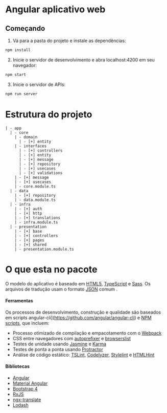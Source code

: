 # Angular aplicativo web

## Começando

1. Vá para a pasta do projeto e instale as dependências:

```bash
npm install
```

2. Inicie o servidor de desenvolvimento e abra localhost:4200 em seu navegador:

```bash
npm start
```

3. Inicie o servidor de APIs:

```bash
npm run server
```

# Estrutura do projeto

````
| - app
  | - core
    | - domain
      | - [+] entity
    | - interfaces
      | - [+] controllers
      | - [+] entity
      | - [+] message
      | - [+] repository
      | - [+] usecases
      | - [+] validations
    | - [+] message
    | - [+] usecases
    | - core.module.ts
  | - data
    | - [+] repository
    | - data.module.ts
  | - infra
    | - [+] auth
    | - [+] http
    | - [+] translations
    | - infra.module.ts
  | - presentation
    | - [+] base
    | - [+] controllers
    | - [+] pages
    | - [+] shared
    | - presentation.module.ts
````

# O que esta no pacote

O modelo do aplicativo é baseado em [HTML5](http://whatwg.org/html), [TypeScript](http://www.typescriptlang.org) e [Sass](http://sass-lang.com). 
Os arquivos de tradução usam o formato [JSON](http://www.json.org) comum .

#### Ferramentas

Os processos de desenvolvimento, construção e qualidade são baseados em scripts angular-cli](https://github.com/angular/angular-cli) e [NPM scripts](https://docs.npmjs.com/misc/scripts), que incluem:

- Processo otimizado de compilação e empacotamento com o [Webpack](https://webpack.github.io)
- CSS entre navegadores com [autoprefixer](https://github.com/postcss/autoprefixer) e [browserslist](https://github.com/ai/browserslist)
- Testes de unidade usando [Jasmine](http://jasmine.github.io) e [Karma](https://karma-runner.github.io)
- Testes de ponta a ponta usando [Protractor](https://github.com/angular/protractor)
- Análise de código estático: [TSLint](https://github.com/palantir/tslint), [Codelyzer](https://github.com/mgechev/codelyzer), [Stylelint](http://stylelint.io) e [HTMLHint](http://htmlhint.com/)

#### Bibliotecas

- [Angular](https://angular.io)
- [Material Angular](https://material.angular.io)
- [Bootstrap 4](https://getbootstrap.com)
- [RxJS](http://reactivex.io/rxjs)
- [ngx-translate](https://github.com/ngx-translate/core)
- [Lodash](https://lodash.com)
